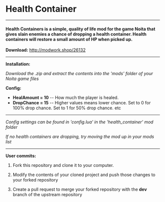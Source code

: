 # Health Container

---

#### Health Containers is a simple, quality of life mod for the game Noita that gives slain enemies a chance of dropping a health container. Health containers will restore a small amount of HP when picked up.

**Download:** http://modwork.shop/26132

---

**Installation:**

*Download the .zip and extract the contents into the 'mods' folder of your Noita game files*

**Config:**
* **HealAmount = 10** -- How much the player is healed.
* **DropChance = 15** -- Higher values means lower chance. Set to 0 for 100% drop chance. Set to 1 for 50% drop chance. etc

---

*Config settings can be found in 'config.lua' in the 'health_container' mod folder*

*If no health containers are dropping, try moving the mod up in your mods list*

---

**User commits:**

1) Fork this repository and clone it to your computer.

2) Modify the contents of your cloned project and push those changes to your forked repository

3) Create a pull request to merge your forked repository with the **dev** branch of the upstream repository
